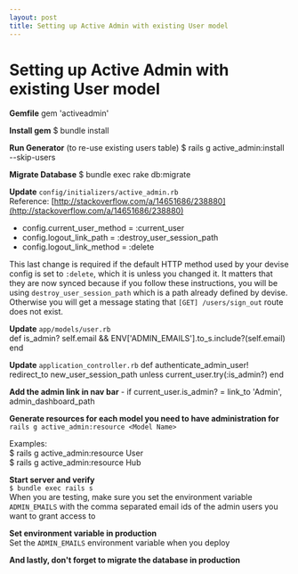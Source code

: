```yaml
---
layout: post
title: Setting up Active Admin with existing User model
---
```


# Setting up Active Admin with existing User model  

**Gemfile**
    gem 'activeadmin'  

**Install gem**
    $ bundle install

**Run Generator** (to re-use existing users table)
    $ rails g active_admin:install --skip-users

**Migrate Database**
    $ bundle exec rake db:migrate

**Update** `config/initializers/active_admin.rb`  
  Reference: [http://stackoverflow.com/a/14651686/238880](http://stackoverflow.com/a/14651686/238880)

- config.current_user_method = :current_user
- config.logout_link_path = :destroy_user_session_path
- config.logout_link_method = :delete  

This last change is required if the default HTTP method used by your devise config is set to `:delete`, which it is unless you changed it. It matters that they are now synced because if you follow these instructions, you will be using `destroy_user_session_path` which is a path already defined by devise. Otherwise you will get a message stating that `[GET] /users/sign_out` route does not exist.

**Update** `app/models/user.rb`  
    def is_admin?
      self.email && ENV['ADMIN_EMAILS'].to_s.include?(self.email)
    end

**Update** `application_controller.rb`
    def authenticate_admin_user!
      redirect_to new_user_session_path unless current_user.try(:is_admin?)
    end

**Add the admin link in nav bar**
    - if current_user.is_admin?
      = link_to 'Admin', admin_dashboard_path

**Generate resources for each model you need to have administration for**  
`rails g active_admin:resource <Model Name>`

Examples:  
    $ rails g active_admin:resource User  
    $ rails g active_admin:resource Hub

**Start server and verify**  
`$ bundle exec rails s`  
When you are testing, make sure you set the environment variable `ADMIN_EMAILS` with the comma separated email ids of the admin users you want to grant access to

**Set environment variable in production**  
Set the `ADMIN_EMAILS` environment variable when you deploy

**And lastly, don't forget to migrate the database in production**